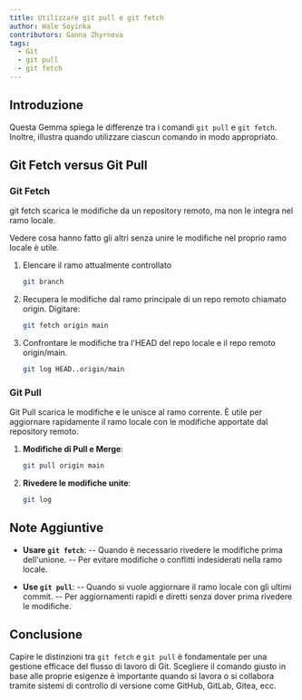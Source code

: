 ```yaml
---
title: Utilizzare git pull e git fetch
author: Wale Soyinka
contributors: Ganna Zhyrnova
tags:
  - Git
  - git pull
  - git fetch
---
```


## Introduzione

Questa Gemma spiega le differenze tra i comandi `git pull` e `git fetch`. Inoltre, illustra quando utilizzare ciascun comando in modo appropriato.

## Git Fetch versus Git Pull

### Git Fetch

git fetch scarica le modifiche da un repository remoto, ma non le integra nel ramo locale.

Vedere cosa hanno fatto gli altri senza unire le modifiche nel proprio ramo locale è utile.

1. Elencare il ramo attualmente controllato

   ```bash
   git branch
   ```

2. Recupera le modifiche dal ramo principale di un repo remoto chiamato origin. Digitare:

   ```bash
   git fetch origin main
   ```

3. Confrontare le modifiche tra l'HEAD del repo locale e il repo remoto origin/main.

   ```bash
   git log HEAD..origin/main
   ```

### Git Pull

Git Pull scarica le modifiche e le unisce al ramo corrente.
È utile per aggiornare rapidamente il ramo locale con le modifiche apportate dal repository remoto.

1. **Modifiche di Pull e Merge**:

   ```bash
   git pull origin main
   ```

2. **Rivedere le modifiche unite**:

   ```bash
   git log
   ```

## Note Aggiuntive

- **Usare `git fetch`**:
  \-- Quando è necessario rivedere le modifiche prima dell'unione.
  \-- Per evitare modifiche o conflitti indesiderati nella ramo locale.

- **Use `git pull`**:
  \-- Quando si vuole aggiornare il ramo locale con gli ultimi commit.
  \-- Per aggiornamenti rapidi e diretti senza dover prima rivedere le modifiche.

## Conclusione

Capire le distinzioni tra `git fetch` e `git pull` è fondamentale per una gestione efficace del flusso di lavoro di Git. Scegliere il comando giusto in base alle proprie esigenze è importante quando si lavora o si collabora tramite sistemi di controllo di versione come GitHub, GitLab, Gitea, ecc.

